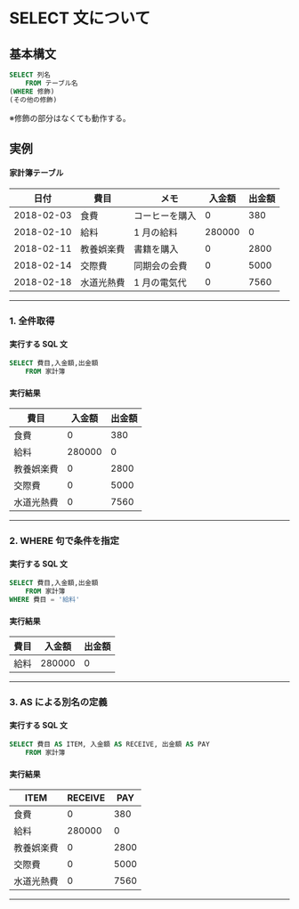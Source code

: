 # SELECT 文について

## 基本構文

```sql
SELECT 列名
    FROM テーブル名
(WHERE 修飾)
(その他の修飾)
```

※修飾の部分はなくても動作する。

## 実例

#### 家計簿テーブル

| 日付       | 費目       | 　メモ         | 入金額 | 出金額 |
| ---------- | ---------- | -------------- | ------ | ------ |
| 2018-02-03 | 食費       | コーヒーを購入 | 0      | 380    |
| 2018-02-10 | 給料       | 1 月の給料     | 280000 | 0      |
| 2018-02-11 | 教養娯楽費 | 書籍を購入     | 0      | 2800   |
| 2018-02-14 | 交際費     | 同期会の会費   | 0      | 5000   |
| 2018-02-18 | 水道光熱費 | 1 月の電気代   | 0      | 7560   |

---

### 1. 全件取得

#### 実行する SQL 文

```sql
SELECT 費目,入金額,出金額
    FROM 家計簿
```

#### 実行結果

| 費目       | 入金額 | 出金額 |
| ---------- | ------ | ------ |
| 食費       | 0      | 380    |
| 給料       | 280000 | 0      |
| 教養娯楽費 | 0      | 2800   |
| 交際費     | 0      | 5000   |
| 水道光熱費 | 0      | 7560   |

---

### 2. WHERE 句で条件を指定

#### 実行する SQL 文

```sql
SELECT 費目,入金額,出金額
    FROM 家計簿
WHERE 費目 = '給料'
```

#### 実行結果

| 費目 | 入金額 | 出金額 |
| ---- | ------ | ------ |
| 給料 | 280000 | 0      |

---

### 3. AS による別名の定義

#### 実行する SQL 文

```sql
SELECT 費目 AS ITEM, 入金額 AS RECEIVE, 出金額 AS PAY
    FROM 家計簿
```

#### 実行結果

| **ITEM**   | **RECEIVE** | **PAY** |
| ---------- | ----------- | ------- |
| 食費       | 0           | 380     |
| 給料       | 280000      | 0       |
| 教養娯楽費 | 0           | 2800    |
| 交際費     | 0           | 5000    |
| 水道光熱費 | 0           | 7560    |

---
